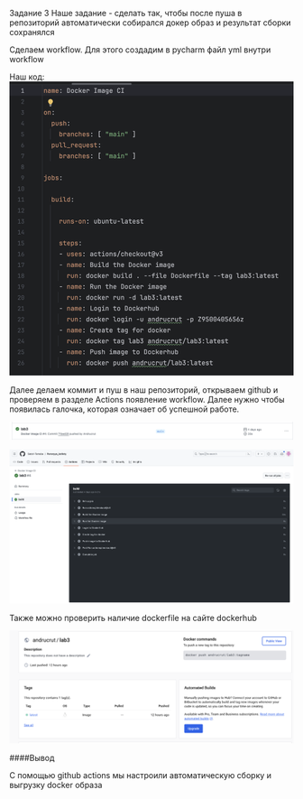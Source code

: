 
Задание 3
Наше задание - сделать так, чтобы после пуша в репозиторий автоматически собирался докер образ и результат сборки сохранялся

Сделаем workflow. Для этого создадим в pycharm файл yml внутри workflow

Наш код:
![Image alt](https://github.com/Satori-Tamaba/Parovyye_kotlety/blob/main/Лабораторная%203/img/img-1.png)

Далее делаем коммит и пуш в наш репозиторий, открываем github и проверяем в разделе Actions появление workflow. Далее нужно чтобы появилась галочка, которая означает об успешной работе.

![Image alt](https://github.com/Satori-Tamaba/Parovyye_kotlety/blob/main/Лабораторная%203/img/img-2.png)

![Image alt](https://github.com/Satori-Tamaba/Parovyye_kotlety/blob/main/Лабораторная%203/img/img-3.png)

Также можно проверить наличие dockerfile на сайте dockerhub

![Image alt](https://github.com/Satori-Tamaba/Parovyye_kotlety/blob/main/Лабораторная%203/img/img-4.png)

####Вывод

С помощью github actions мы настроили автоматическую сборку и выгрузку docker образа
